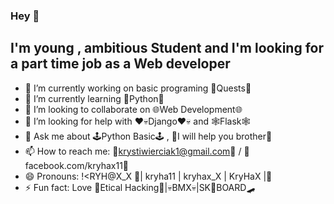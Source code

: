 ### Hey 👋
## I'm young , ambitious Student and I'm looking for a part time job as a Web developer
- 🔭 I’m currently working on basic programing 📕Quests📕
- 🌱 I’m currently learning 🐍Python🐍
- 👯 I’m looking to collaborate on 🌐Web Development🌐
- 🤔 I’m looking for help with ❤💀Django❤💀 and 🕸️Flask🕸️
- 💬 Ask me about 🕹️Python Basic🕹️ , 🦾I will help you brother🦾
- 📫 How to reach me: 📧krystiwierciak1@gmail.com📧 / 📇facebook.com/kryhax11📇
- 😄 Pronouns: !<RYH@X_X 📛| kryha11 | kryhax_X | KryHaX |📛
- ⚡ Fun fact: Love 🤖Etical Hacking🤖|💀BMX💀|SK🎱BOARD🛹

